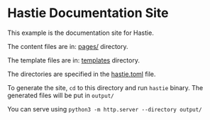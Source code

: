 
# Hastie Documentation Site

This example is the documentation site for Hastie.

The content files are in: [pages/](https://github.com/mkaz/hastie/tree/trunk/example/pages) directory.

The template files are in: [templates](https://github.com/mkaz/hastie/tree/trunk/example/templates) directory.

The directories are specified in the [hastie.toml](https://github.com/mkaz/hastie/tree/trunk/example/hastie.toml) file.

To generate the site, `cd` to this directory and run `hastie` binary. The generated files will be put in `output/`

You can serve using `python3 -m http.server --directory output/`
